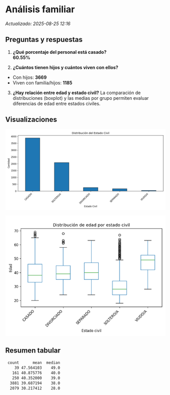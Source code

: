 # Análisis familiar
_Actualizado: 2025-08-25 12:16_

## Preguntas y respuestas
1. **¿Qué porcentaje del personal está casado?**  
**60.55%**

2. **¿Cuántos tienen hijos y cuántos viven con ellos?**
- Con hijos: **3669**
- Viven con familia/hijos: **1185**

3. **¿Hay relación entre edad y estado civil?**
La comparación de distribuciones (boxplot) y las medias por grupo permiten evaluar diferencias de edad entre estados civiles.

## Visualizaciones
![Estado civil](figs/familiar_estado_civil.png)


![Boxplot edad por estado civil](figs/familiar_box_edad_por_estado_civil.png)

## Resumen tabular
```
 count      mean  median
    39 47.564103    49.0
   161 40.875776    40.0
   250 40.352000    39.0
  3881 39.687194    38.0
  2079 30.217412    28.0
```